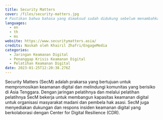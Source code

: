 ```yaml
---
title: Security Matters
cover: /files/security-matters.jpg
# Pastikan bahwa bahasa yang dimaksud sudah didukung sebelum menambahkan kode ISO 639-1 nya di sini. tanpa kode negara, mis. ms dan bukannya ms_MY.
languages:
  - en
  - th
  - ms
website: https://www.securitymatters.asia/
credits: Naskah oleh Khairil Zhafri/EngageMedia
categories:
  - Jaringan Keamanan Digital
  - Penanggap Krisis Keamanan Digital
  - Pelatihan Keamanan Digital
date: 2023-01-25T12:20:38.276Z
---
```

Security Matters (SecM) adalah prakarsa yang bertujuan untuk mempromosikan keamanan digital dan melindungi komunitas yang berisiko di Asia Tenggara. Dengan jaringan pelatihnya dan melalui pelatihan pelatihnya SecM bekerja untuk membangun kapasitas keamanan digital untuk organisasi masyarakat madani dan pembela hak asasi. SecM juga menyediakan dukungan dan respons insiden keamanan digital yang berkolaborasi dengan Center for Digital Resilience (CDR).